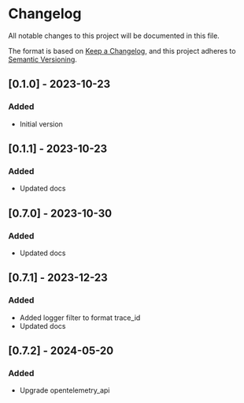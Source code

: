 # Changelog
All notable changes to this project will be documented in this file.

The format is based on [Keep a Changelog](https://keepachangelog.com/en/1.0.0/),
and this project adheres to [Semantic Versioning](https://semver.org/spec/v2.0.0.html).

## [0.1.0] - 2023-10-23
### Added
- Initial version

## [0.1.1] - 2023-10-23
### Added
- Updated docs

## [0.7.0] - 2023-10-30
### Added
- Updated docs

## [0.7.1] - 2023-12-23
### Added
- Added logger filter to format trace_id
- Updated docs

## [0.7.2] - 2024-05-20
### Added
- Upgrade opentelemetry_api
